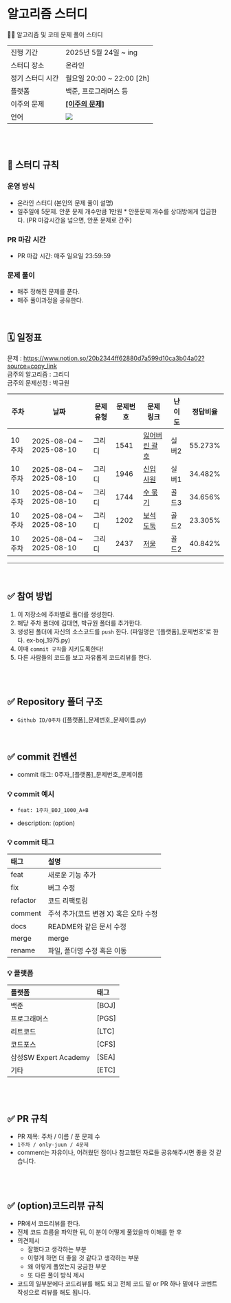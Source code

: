# 알고리즘 스터디 # 
🧑‍💻 알고리즘 및 코테 문제 풀이 스터디
<table>
  <tr>
    <td>진행 기간</td>
    <td>2025년 5월 24일 ~ ing </td>
  </tr>
  <tr>
    <td>스터디 장소</td>
    <td>온라인</td>
  </tr>
  <tr>
    <td>정기 스터디 시간</td>
    <td>월요일 20:00 ~ 22:00 [2h] </a></td>
  </tr>
  <tr>
    <td>플랫폼</td>
    <td>백준, 프로그래머스 등</td>
  </tr>
  <tr>
    <td>이주의 문제</td>
    <td><a href="https://github.com/kim946509/algorithm_study/blob/main/picked.md"><b>[이주의 문제]</b></a></td>
  </tr>
  <tr>
    <td>언어</td>
    <td>
        <img src="https://img.shields.io/badge/Java-3776AB?style=for-the-badge&logo=java&logoColor=white">
    </td>
  </tr>
</table>


<br />
<br />

## 📌 스터디 규칙

### 운영 방식

- 온라인 스터디 (본인의 문제 풀이 설명)
- 일주일에 5문제. 안푼 문제 개수만큼 1만원 * 안푼문제 개수를 상대방에게 입금한다. (PR 마감시간을 넘으면, 안푼 문제로 간주)
  
### PR 마감 시간
- PR 마감 시간: 매주 일요일 23:59:59

### 문제 풀이
- 매주 정해진 문제를 푼다.
- 매주 풀이과정을 공유한다.
<br/>

## 🗓 일정표


문제 : https://www.notion.so/20b2344ff62880d7a599d10ca3b04a02?source=copy_link
</br>
금주의 알고리즘 : 그리디 </br>
금주의 문제선정 : 박규원
<br/>

| **주차** | **날짜** | **문제 유형** | **문제번호** | **문제 링크** | **난이도** | **정답비율** |
| --- | --- | --- | --- | --- | --- | --- |
| 10주차 | 2025-08-04 ~ 2025-08-10 | 그리디 | 1541 | [잃어버린 괄호](https://www.acmicpc.net/problem/1541) | 실버2 | 55.273% |
| 10주차 | 2025-08-04 ~ 2025-08-10 | 그리디 | 1946 | [신입 사원](https://www.acmicpc.net/problem/1946) | 실버1 | 34.482% |
| 10주차 | 2025-08-04 ~ 2025-08-10 | 그리디 | 1744 | [수 묶기](https://www.acmicpc.net/problem/1744) | 골드3 | 34.656% |
| 10주차 | 2025-08-04 ~ 2025-08-10 | 그리디 | 1202 | [보석 도둑](https://www.acmicpc.net/problem/1202) | 골드2 | 23.305% |
| 10주차 | 2025-08-04 ~ 2025-08-10 | 그리디 | 2437 | [저울](https://www.acmicpc.net/problem/2437) | 골드2 | 40.842% |
---

<br/>

## ✅ 참여 방법
1. 이 저장소에 주차별로 폴더를 생성한다.
2. 해당 주차 폴더에 김대연, 박규원 폴더를 추가한다.
3. 생성된 폴더에 자신의 소스코드를 `push` 한다. (파일명은 '[플랫폼]_문제번호'로 한다. ex-boj_1975.py)
4. 이때 `commit 규칙`을 지키도록한다!
5. 다른 사람들의 코드를 보고 자유롭게 코드리뷰를 한다.

<br />
<br />

## ✅ Repository 폴더 구조

- `Github ID/0주차` ([플랫폼]_문제번호_문제이름.py)

<br/>

## ✅ commit 컨벤션
- commit 태그: 0주자_[플랫폼]_문제번호_문제이름

### 💡 commit 예시

- `feat: 1주차_BOJ_1000_A+B`

- description: (option)


### 💡 commit 태그

| 태그       | 설명                   |
|:---------|:------------------------|
| feat     | 새로운 기능 추가 |
| fix      | 버그 수정 |
| refactor | 코드 리팩토링 |
| comment  | 주석 추가(코드 변경 X) 혹은 오타 수정 |
| docs     | README와 같은 문서 수정 |
| merge    | merge |
| rename   | 파일, 폴더명 수정 혹은 이동 |

### 💡 플랫폼

| 플랫폼    | 태그  |
|:-------|:----|
| 백준     | [BOJ] |
| 프로그래머스 | [PGS] |
| 리트코드   | [LTC] |
| 코드포스   | [CFS] |
| 삼성SW Expert Academy   | [SEA] |
| 기타   | [ETC] |

<br />
<br />

## ✅ PR 규칙
- PR 제목: 주차 / 이름 / 푼 문제 수
-  ```1주차 / only-juun / 4문제 ```
-  comment는 자유이나, 어려웠던 점이나 참고했던 자료들 공유해주시면 좋을 것 같습니다.

<br />
<br />

## ✅ (option)코드리뷰 규칙
- PR에서 코드리뷰를 한다.
- 전체 코드 흐름을 파악한 뒤, 이 분이 어떻게 풀었을까 이해를 한 후 
- 의견제시
  -   잘했다고 생각하는 부분
  -   이렇게 하면 더 좋을 것 같다고 생각하는 부분
  -   왜 이렇게 풀었는지 궁금한 부분
  -   또 다른 풀이 방식 제시
- 코드의 일부분에다 코드리뷰를 해도 되고 전체 코드 밑 or PR 하나 밑에다 코멘트 작성으로 리뷰를 해도 됩니다.

<br />
<br />
